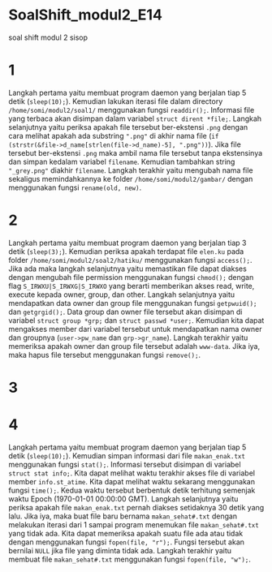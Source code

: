 # SoalShift_modul2_E14
soal shift modul 2 sisop

# 1
Langkah pertama yaitu membuat program daemon yang berjalan tiap 5 detik (`sleep(10);`). Kemudian lakukan iterasi file dalam directory `/home/somi/modul2/soal1/` menggunakan fungsi `readdir();`. Informasi file yang terbaca akan disimpan dalam variabel `struct dirent *file;`. Langkah selanjutnya yaitu periksa apakah file tersebut ber-ekstensi `.png` dengan cara melihat apakah ada substring `".png"` di akhir nama file (`if (strstr(&file->d_name[strlen(file->d_name)-5], ".png"))`). Jika file tersebut ber-ekstensi `.png` maka ambil nama file tersebut tanpa ekstensinya dan simpan kedalam variabel `filename`. Kemudian tambahkan string `"_grey.png"` diakhir `filename`. Langkah terakhir yaitu mengubah nama file sekaligus memindahkannya ke folder `/home/somi/modul2/gambar/` dengan menggunakan fungsi `rename(old, new)`.

# 2
Langkah pertama yaitu membuat program daemon yang berjalan tiap 3 detik (`sleep(3);`). Kemudian periksa apakah terdapat file `elen.ku` pada folder `/home/somi/modul2/soal2/hatiku/` menggunakan fungsi `access();`. Jika ada maka langkah selanjutnya yaitu memastikan file dapat diakses dengan mengubah file permission menggunakan fungsi `chmod();` dengan flag `S_IRWXU|S_IRWXG|S_IRWXO` yang berarti memberikan akses read, write, execute kepada owner, group, dan other. Langkah selanjutnya yaitu mendapatkan data owner dan group file menggunakan fungsi `getpwuid();` dan `getgrgid();`. Data group dan owner file tersebut akan disimpan di variabel `struct group *grp;` dan `struct passwd *user;`. Kemudian kita dapat mengakses member dari variabel tersebut untuk mendapatkan nama owner dan groupnya (`user->pw_name` dan `grp->gr_name`). Langkah terakhir yaitu memeriksa apakah owner dan group file tersebut adalah `www-data`. Jika iya, maka hapus file tersebut menggunakan fungsi `remove();`.

# 3

# 4
Langkah pertama yaitu membuat program daemon yang berjalan tiap 5 detik (`sleep(10);`). Kemudian simpan informasi dari file `makan_enak.txt` menggunakan fungsi `stat();`. Informasi tersebut disimpan di variabel `struct stat info;`. Kita dapat melihat waktu terakhir akses file di variabel member `info.st_atime`. Kita dapat melihat waktu sekarang menggunakan fungsi `time();`. Kedua waktu tersebut berbentuk detik terhitung semenjak waktu Epoch (1970-01-01 00:00:00 GMT). Langkah selanjutnya yaitu periksa apakah file `makan_enak.txt` pernah diakses setidaknya 30 detik yang lalu. Jika iya, maka buat file baru bernama `makan_sehat#.txt` dengan melakukan iterasi dari 1 sampai program menemukan file `makan_sehat#.txt` yang tidak ada. Kita dapat memeriksa apakah suatu file ada atau tidak dengan menggunakan fungsi `fopen(file, "r");`. Fungsi tersebut akan bernilai `NULL` jika file yang diminta tidak ada. Langkah terakhir yaitu membuat file `makan_sehat#.txt` menggunakan fungsi `fopen(file, "w");`.
